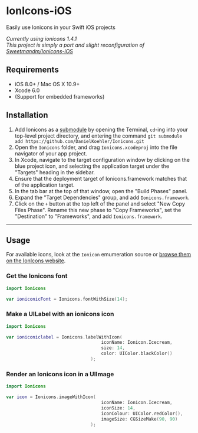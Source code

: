 # IonIcons-iOS
Easily use Ionicons in your Swift iOS projects

*Currently using ionicons 1.4.1*  
*This project is simply a port and slight reconfiguration of [Sweetmandm/Ionicons-iOS](https://github.com/sweetmandm/ionicons-iOS/)*


## Requirements

- iOS 8.0+ / Mac OS X 10.9+
- Xcode 6.0
- (Support for embedded frameworks)

## Installation

1. Add Ionicons as a [submodule](http://git-scm.com/docs/git-submodule) by opening the Terminal, `cd`-ing into your top-level project directory, and entering the command `git submodule add https://github.com/DanielKoehler/Ionicons.git`
2. Open the `Ionicons` folder, and drag `Ionicons.xcodeproj` into the file navigator of your app project.
3. In Xcode, navigate to the target configuration window by clicking on the blue project icon, and selecting the application target under the "Targets" heading in the sidebar.
4. Ensure that the deployment target of Ionicons.framework matches that of the application target.
5. In the tab bar at the top of that window, open the "Build Phases" panel.
6. Expand the "Target Dependencies" group, and add `Ionicons.framework`.
7. Click on the `+` button at the top left of the panel and select "New Copy Files Phase". Rename this new phase to "Copy Frameworks", set the "Destination" to "Frameworks", and add `Ionicons.framework`.

---

## Usage

For available icons, look at the `Ionicon` emumeration source or [browse them on the IonIcons website](http://ionicons.com).

### Get the Ionicons font

```swift
import Ionicons

var ioniconicFont = Ionicons.fontWithSize(14);
```

### Make a UILabel with an ionicons icon

```swift
import Ionicons

var ioniconiclabel = Ionicons.labelWithIcon(
									iconName: Ionicon.Icecream, 
									size: 14, 
									color: UIColor.blackColor()
								);
```


### Render an Ionicons icon in a UIImage

```swift
import Ionicons

var icon = Ionicons.imageWithIcon(
									iconName: Ionicon.Icecream, 
									iconSize: 14, 
									iconColour: UIColor.redColor(), 
									imageSize: CGSizeMake(90, 90)
								);
```

